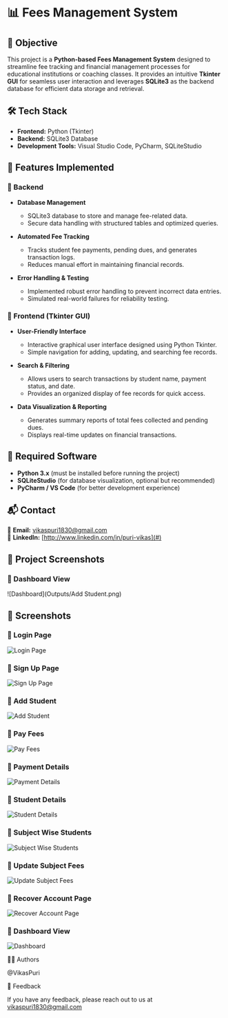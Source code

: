 # 📊 Fees Management System

## 🎯 Objective
This project is a **Python-based Fees Management System** designed to streamline fee tracking and financial management processes for educational institutions or coaching classes. It provides an intuitive **Tkinter GUI** for seamless user interaction and leverages **SQLite3** as the backend database for efficient data storage and retrieval.

## 🛠 Tech Stack
- **Frontend:** Python (Tkinter)
- **Backend:** SQLite3 Database
- **Development Tools:** Visual Studio Code, PyCharm, SQLiteStudio

## 🚀 Features Implemented

### 🔹 Backend
- **Database Management**
  - SQLite3 database to store and manage fee-related data.
  - Secure data handling with structured tables and optimized queries.

- **Automated Fee Tracking**
  - Tracks student fee payments, pending dues, and generates transaction logs.
  - Reduces manual effort in maintaining financial records.

- **Error Handling & Testing**
  - Implemented robust error handling to prevent incorrect data entries.
  - Simulated real-world failures for reliability testing.

### 🔹 Frontend (Tkinter GUI)
- **User-Friendly Interface**
  - Interactive graphical user interface designed using Python Tkinter.
  - Simple navigation for adding, updating, and searching fee records.

- **Search & Filtering**
  - Allows users to search transactions by student name, payment status, and date.
  - Provides an organized display of fee records for quick access.

- **Data Visualization & Reporting**
  - Generates summary reports of total fees collected and pending dues.
  - Displays real-time updates on financial transactions.

## 📌 Required Software
- **Python 3.x** (must be installed before running the project)
- **SQLiteStudio** (for database visualization, optional but recommended)
- **PyCharm / VS Code** (for better development experience)

## 📬 Contact
📧 **Email:** vikaspuri1830@gmail.com  
🔗 **LinkedIn:** [http://www.linkedin.com/in/puri-vikas](#)  


## 📸 Project Screenshots

### 🎯 Dashboard View
![Dashboard](Outputs/Add Student.png)

## 📸 Screenshots

### 🎯 Login Page
![Login Page](Outputs/Login%20Page.png)

### 🎯 Sign Up Page
![Sign Up Page](Outputs/Sign%20Up%20Page.png)

### 🎯 Add Student
![Add Student](Outputs/Add%20Student.png)

### 🎯 Pay Fees
![Pay Fees](Outputs/Pay%20Fees.png)

### 🎯 Payment Details
![Payment Details](Outputs/Payment%20Details.png)

### 🎯 Student Details
![Student Details](Outputs/Student%20Details.png)

### 🎯 Subject Wise Students
![Subject Wise Students](Outputs/Subject%20Wise%20Students.png)

### 🎯 Update Subject Fees
![Update Subject Fees](Outputs/Update%20Subject%20Fees.png)

### 🎯 Recover Account Page
![Recover Account Page](Outputs/Recover%20Account%20Page.png)

### 🎯 Dashboard View
![Dashboard](Outputs/Screenshot%20(14).png)



👨‍💻 Authors

@VikasPuri

💬 Feedback

If you have any feedback, please reach out to us at vikaspuri1830@gmail.com
